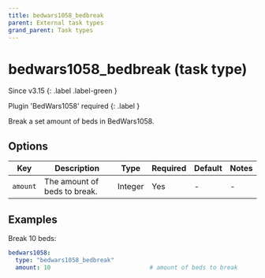 ```yaml
---
title: bedwars1058_bedbreak
parent: External task types
grand_parent: Task types
---
```


# bedwars1058_bedbreak (task type)

Since v3.15
{: .label .label-green }

Plugin 'BedWars1058' required
{: .label }

Break a set amount of beds in BedWars1058.

## Options

| Key      | Description                  | Type                | Required | Default | Notes |
|----------|------------------------------|---------------------|----------|---------|-------|
| `amount` | The amount of beds to break. | Integer             | Yes      | \-      | \-    |

## Examples

Break 10 beds:

``` yaml
bedwars1058:
  type: "bedwars1058_bedbreak"
  amount: 10                            # amount of beds to break
```
